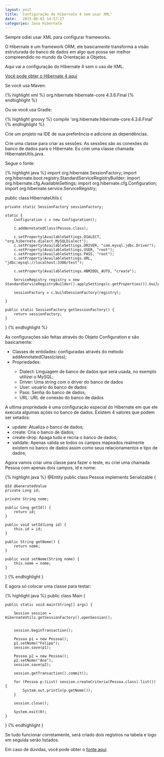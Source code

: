 ```yaml
---
layout: post
title:  Configuração do Hibernate 4 sem usar XML"
date:   2015-08-02 14:57:27
categories: Java Hibernate
---
```


Sempre odiei usar XML para configurar frameworks.

O Hibernate é um framework ORM, ele basicamente transforma a visão estruturada do banco de dados em algo que possa ser melhor compreendido no mundo da Orientação a Objetos.

Aqui vai a configuração do Hibernate 4 sem o uso de XML.

[Você pode obter o Hibernate 4 aqui][hibernate-link]

Se você usa Maven:

{% highlight xml %}
<dependency>
   <groupId>org.hibernate</groupId>
   <artifactId>hibernate-core</artifactId>
   <version>4.3.6.Final</version>
</dependency>
{% endhighlight %}

Ou se você usa Gradle:

{% highlight groovy %}
    compile 'org.hibernate:hibernate-core:4.3.6.Final'
{% endhighlight %}

Crie um projeto na IDE de sua preferência e adicione as dependências.

Crie uma classe para criar as sessões. As sessões são as conexões do banco de dados para o Hibernate. Eu criei uma classe chamada HibernateUtils.java.

Segue o fonte:

{% highlight java %}
import org.hibernate.SessionFactory;
import org.hibernate.boot.registry.StandardServiceRegistryBuilder;
import org.hibernate.cfg.AvailableSettings;
import org.hibernate.cfg.Configuration;
import org.hibernate.service.ServiceRegistry;</code>

public class HibernateUtils {

    private static SessionFactory sessionFactory;

    static {
        Configuration c = new Configuration();

        c.addAnnotatedClass(Pessoa.class);

        c.setProperty(AvailableSettings.DIALECT, "org.hibernate.dialect.MySQLDialect");
        c.setProperty(AvailableSettings.DRIVER, "com.mysql.jdbc.Driver");
        c.setProperty(AvailableSettings.USER, "root");
        c.setProperty(AvailableSettings.PASS, "root");
        c.setProperty(AvailableSettings.URL, "jdbc:mysql://localhost:3306/test");

        c.setProperty(AvailableSettings.HBM2DDL_AUTO, "create");

        ServiceRegistry registry = new StandardServiceRegistryBuilder().applySettings(c.getProperties()).build();

        sessionFactory = c.buildSessionFactory(registry);

    }

    public static SessionFactory getSessionFactory() {
        return sessionFactory;
    }

}
{% endhighlight %}

As configurações são feitas através do Objeto Configuration e são basicamente:
<ul>
    <li>Classes de entidades: configuradas através do método addAnnotatedClass(class);</li>
    <li>Propriedades:</li>
    <ul>
        <li>Dialect: Linguagem de banco de dados que será usada, no exemplo utilizei o MySQL;</li>
        <li>Driver: Uma string com o driver do banco de dados</li>
        <li>User: usuário do banco de dados</li>
        <li>Pass: Senha do banco de dados;</li>
        <li>URL: URL de conexão do banco de dados</li>
    </ul>
</ul>

A ultima propriedade é uma configuração especial do Hibernate em que ele executa algumas ações no banco de dados. Existem 4 valores que podem ser setados:

<ul>
    <li>update: Atualiza o banco de dados;</li>
    <li>create: Cria o banco de dados;</li>
    <li>create-drop: Apaga tudo e recria o banco de dados;</li>
    <li>validate: Apenas valida se todos os campos mapeados realmente existem no banco de dados assim como seus relacionamentos e tipo de dados;</li>
</ul>

Agora vamos criar uma classe para fazer o teste, eu criei uma chamada Pessoa com apenas dois campos, id e nome:

{% highlight java %}
@Entity
public class Pessoa implements Serializable {

    @Id @GeneratedValue
    private Long id;

    private String nome;

    public Long getId() {
        return id;
    }

    public void setId(Long id) {
        this.id = id;
    }

    public String getNome() {
        return nome;
    }

    public void setNome(String nome) {
        this.nome = nome;
    }
}
{% endhighlight }

E agora só colocar uma classe para testar:

{% highlight java %}
public class Main {

    public static void main(String[] args) {

        Session session = HibernateUtils.getSessionFactory().openSession();


        session.beginTransaction();

        Pessoa p1 = new Pessoa();
        p1.setNome("Felipe");
        session.save(p1);

        Pessoa p2 = new Pessoa();
        p2.setNome("Ana");
        session.save(p2);

        session.getTransaction().commit();

        for (Pessoa p:(List) session.createCriteria(Pessoa.class).list()) {
            System.out.println(p.getNome());
        }

        session.close();

        System.exit(0);
    }

}
{% endhighlight }

Se tudo funcionar corretamente, será criado dois registros na tabela e logo em seguida serão listados.

Em caso de dúvidas, você pode obter o [fonte aqui][fonte-projeto].

[hibernate-link]:      http://hibernate.org/orm/
[fonte-projeto]:       https://github.com/flpmartins88/hibernate-basico-sem-xml
